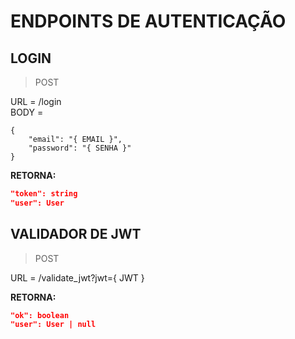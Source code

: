 # ENDPOINTS DE AUTENTICAÇÃO

## LOGIN
> POST

URL = /login  
BODY =
```
{
    "email": "{ EMAIL }",
    "password": "{ SENHA }"
}
```

**RETORNA:**
```json
"token": string
"user": User
```

## VALIDADOR DE JWT
> POST

URL = /validate_jwt?jwt={ JWT }

**RETORNA:**
```json
"ok": boolean
"user": User | null
```